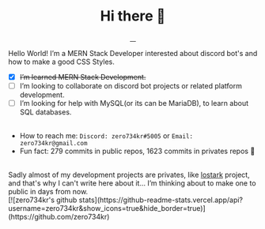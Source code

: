 <h1 align="center">Hi there 👋</h1>
<p align="center">
  <a href="https://sourcerer.io/zero734kr">
    <img src="https://img.shields.io/badge/JavaScript-1902%20commits-f7df1e.svg" alt="">
  </a>
  <a href="https://sourcerer.io/zero734kr">
    <img src="https://img.shields.io/badge/HTML-45%20commits-e34f26.svg" alt="">
  </a>
  <a href="https://sourcerer.io/zero734kr">
    <img src="https://img.shields.io/badge/CSS-305%20commits-blue.svg" alt="">
  </a>
  <a href="https://sourcerer.io/zero734kr">
    <img src="https://img.shields.io/badge/TypeScript-20%20commits-3178C6.svg" alt="">
  </a>
</p>

Hello World! I’m a MERN Stack Developer interested about discord bot's and how to make a good CSS Styles.


- [x] ~~I’m learned MERN Stack Development.~~
- [ ] I’m looking to collaborate on discord bot projects or related platform development.
- [ ] I’m looking for help with MySQL(or its can be MariaDB), to learn about SQL databases.
<br/><br/>
- How to reach me: ``Discord: zero734kr#5005`` or ``Email: zero734kr@gmail.com``
- Fun fact: 279 commits in public repos, 1623 commits in privates repos :thinking: 
<br/>
Sadly almost of my development projects are privates, like <a href="https://github.com/lostarkdiscord">lostark</a> project, and that's why I can't write here about it... I’m thinking about to make one to public in days from now.

<br/>
[![zero734kr's github stats](https://github-readme-stats.vercel.app/api?username=zero734kr&show_icons=true&hide_border=true)](https://github.com/zero734kr)
